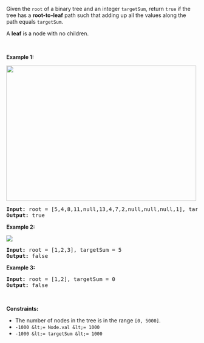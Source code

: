 Given the `` root `` of a binary tree and an integer `` targetSum ``, return `` true `` if the tree has a __root-to-leaf__ path such that adding up all the values along the path equals `` targetSum ``.

A __leaf__ is a node with no children.

&nbsp;

__Example 1:__

<img alt="" src="https://assets.leetcode.com/uploads/2021/01/18/pathsum1.jpg" style="width: 500px; height: 356px;"/>

<pre>
<strong>Input:</strong> root = [5,4,8,11,null,13,4,7,2,null,null,null,1], targetSum = 22
<strong>Output:</strong> true
</pre>

__Example 2:__

![](https://assets.leetcode.com/uploads/2021/01/18/pathsum2.jpg)

<pre>
<strong>Input:</strong> root = [1,2,3], targetSum = 5
<strong>Output:</strong> false
</pre>

__Example 3:__

<pre>
<strong>Input:</strong> root = [1,2], targetSum = 0
<strong>Output:</strong> false
</pre>

&nbsp;

__Constraints:__

*   The number of nodes in the tree is in the range `` [0, 5000] ``.
*   `` -1000 &lt;= Node.val &lt;= 1000 ``
*   `` -1000 &lt;= targetSum &lt;= 1000 ``